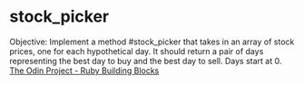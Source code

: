 # stock_picker
Objective: Implement a method #stock_picker that takes in an array of stock prices, one for each hypothetical day. It should return a pair of days representing the best day to buy and the best day to sell. Days start at 0.
<br><a href="http://www.theodinproject.com/ruby-programming/building-blocks">The Odin Project - Ruby Building Blocks</a>
